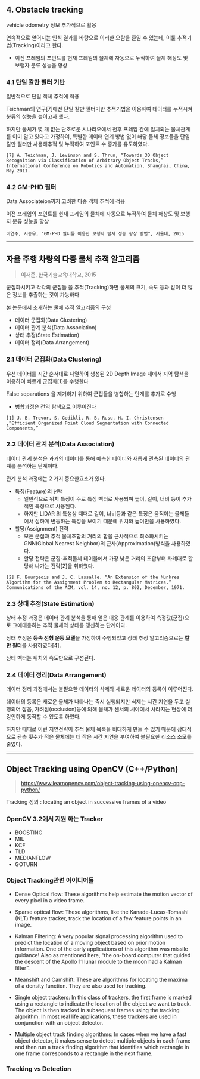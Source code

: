 
## 4. Obstacle tracking

vehicle odometry 정보 추가적으로 활용

연속적으로 얻어지는 인식 결과를 바탕으로 이러한 오탐을 줄일 수 있는데, 이룰 추적기법(Tracking)이라고 한다.
- 이전 프레임의 포인트를 현재 프레임의 물체에 자동으로 누적하여 물체 해상도 및 보행자 분류 성능을 향상

### 4.1 단일 칼만 필터 기반

일반적으로 단일 객체 추적에 적용

Teichman의 연구[7]에선 단일 칼만 필터기반 추적기법을 이용하여 데이터를 누적시켜 분류의 성능을 높이고자 했다.

하지만 물체가 몇 개 없는 단조로운 시나리오에서 전후 프레임 간에 일치되는 물체관계를 이미 알고 있다고 가정하여, 특별한 데이터 연계 방법 없이 해당 물체 정보들을 단일 칼만 필터만 사용해추적 및 누적하여 포인트 수 증가를 유도하였다.

```
[7] A. Teichman, J. Levinson and S. Thrun, “Towards 3D Object Recognition via Classification of Arbitrary Object Tracks,” International Conference on Robotics and Automation, Shanghai, China, May 2011.
```

### 4.2 GM-PHD 필터

Data Associateion까지 고려한 다중 객체 추적에 적용

이전 프레임의 포인트를 현재 프레임의 물체에 자동으로 누적하여 물체 해상도 및 보행자 분류 성능을 향상

```
이연주, 서승우, "GM-PHD 필터를 이용한 보행자 탐지 성능 향상 방법", 서울대, 2015 
```


---

## 자율 주행 차량의 다중 물체 추적 알고리즘
> 이재준, 한국기술교육대학교, 2015

군집화시키고 각각의 군집들 을 추적(Tracking)하면 물체의 크기, 속도 등과 같이 더 많은 정보를 추출하는 것이 가능하다


본 논문에서 소개하는 물체 추적 알고리즘의 구성 
- 데이터 군집화(Data Clustering)
- 데이터 관계 분석(Data Association)
- 상태 추정(State Estimation)
- 데이터 정리(Data Arrangement)


### 2.1 데이터 군집화(Data Clustering)

우선 데이터를 시간 순서대로 나열하여 생성된 2D Depth Image 내에서 지역 탐색을 이용하여 빠르게 군집화[1]를 수행한다


False separations 을 제거하기 위하여 군집들을 병합하는 단계를 추가로 수행
- 병합과정은 전역 탐색으로 이루어진다

```
[1] J. B. Trevor, S. Gedikli, R. B. Rusu, H. I. Christensen ,“Efficient Organized Point Cloud Segmentation with Connected Components,”
```

### 2.2 데이터 관계 분석(Data Association)

데이터 관계 분석은 과거의 데이터를 통해 예측한 데이터와 새롭게 관측된 데이터의 관계를 분석하는 단계이다. 

관계 분석 과정에는 2 가지 중요한요소가 있다. 
- 특징(Feature)의 선택
    - 일반적으로 위치 특징이 주로 특징 벡터로 사용되며 높이, 길이, 너비 등이 추가적인 특징으로 사용된다.
    - 하지만 LIDAR 의 특성상 때때로 길이, 너비등과 같은 특징은 움직이는 물체들에서 심하게 변동하는 특성을 보이기 때문에 위치와 높이만을 사용하였다.
- 할당(Assignment) 전략
    - 모든 군집과 추적 물체조합의 거리의 합을 근사적으로 최소화시키는 GNN(Global Nearest Neighbor)의 근사(Approximation)방식을 사용하였다. 
    - 할당 전략은 군집-추적물체 테이블에서 가장 낮은 거리의 조합부터 차례대로 할당해 나가는 전략[2]을 취하였다.

```
[2] F. Bourgeois and J. C. Lassalle, “An Extension of the Munkres Algorithm for the Assignment Problem to Rectangular Matrices.” Communications of the ACM, vol. 14, no. 12, p. 802, December, 1971.
```


### 2.3 상태 추정(State Estimation)

상태 추정 과정은 데이터 관계 분석을 통해 얻은 대응 관계를 이용하여 측정값(군집)으로 그에대응하는 추적 물체의 상태를 갱신하는 단계이다.

상태 추정은 **등속 선형 운동 모델**을 가정하여 수행되었고 상태 추정 알고리즘으로는 **칼만 필터**를 사용하였다[4]. 

상태 벡터는 위치와 속도만으로 구성된다.

### 2.4 데이터 정리(Data Arrangement)

데이터 정리 과정에서는 불필요한 데이터의 삭제와 새로운 데이터의 등록이 이루어진다. 

데이터의 등록은 새로운 물체가 나타나는 즉시 실행되지만 삭제는 시간 지연을 두고 실행되어 잡음, 가려짐(occlusion)등에 의해 물체가 센서의 시야에서 사라지는 현상에 더 강인하게 동작할 수 있도록 하였다. 

하지만 때때로 이런 지연전략이 추적 물체 목록을 비대하게 만들 수 있기 때문에 상대적으로 관측 횟수가 적은 물체에는 더 작은 시간 지연을 부여하여 불필요한 리소스 소모를 줄였다.

---

## Object Tracking using OpenCV (C++/Python)

> https://www.learnopencv.com/object-tracking-using-opencv-cpp-python/

Tracking 정의 : locating an object in successive frames of a video


### OpenCV 3.2에서 지원 하는 Tracker
- BOOSTING
- MIL
- KCF
- TLD
- MEDIANFLOW
- GOTURN



### Object Tracking관련 아이디어들 

- Dense Optical flow: These algorithms help estimate the motion vector of every pixel in a video frame.

- Sparse optical flow: These algorithms, like the Kanade-Lucas-Tomashi (KLT) feature tracker, track the location of a few feature points in an image.

- Kalman Filtering: A very popular signal processing algorithm used to predict the location of a moving object based on prior motion information. One of the early applications of this algorithm was missile guidance! Also as mentioned here, “the on-board computer that guided the descent of the Apollo 11 lunar module to the moon had a Kalman filter”.

- Meanshift and Camshift: These are algorithms for locating the maxima of a density function. They are also used for tracking.

- Single object trackers: In this class of trackers, the first frame is marked using a rectangle to indicate the location of the object we want to track. The object is then tracked in subsequent frames using the tracking algorithm. In most real life applications, these trackers are used in conjunction with an object detector.

- Multiple object track finding algorithms: In cases when we have a fast object detector, it makes sense to detect multiple objects in each frame and then run a track finding algorithm that identifies which rectangle in one frame corresponds to a rectangle in the next frame.

### Tracking vs Detection



